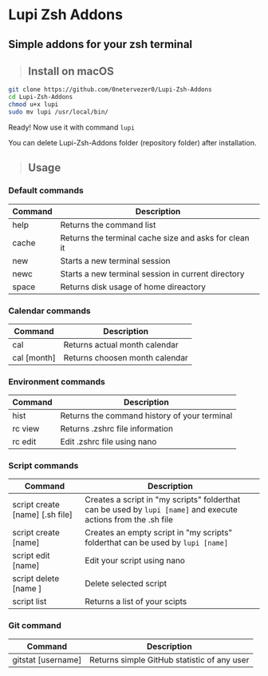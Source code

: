 # Lupi Zsh Addons
## Simple addons for your zsh terminal

> ## Install on macOS

```bash
git clone https://github.com/0netervezer0/Lupi-Zsh-Addons
cd Lupi-Zsh-Addons
chmod u+x lupi
sudo mv lupi /usr/local/bin/
```
Ready! Now use it with command ```lupi```

You can delete Lupi-Zsh-Addons folder (repository folder) after installation.
> ## Usage
### Default commands
| Command | Description |
| ------------- | ------------- |
| help | Returns the command list |
| cache  | Returns the terminal cache size and asks for clean it |
| new | Starts a new terminal session |
| newc | Starts a new terminal session in current directory |
| space | Returns disk usage of home direactory |
### Calendar commands
| Command | Description |
| ------------- | ------------- |
| cal | Returns actual month calendar |
| cal [month]  | Returns choosen month calendar |
### Environment commands
| Command | Description |
| ------------- | ------------- |
| hist | Returns the command history of your terminal |
| rc view | Returns .zshrc file information |
| rc edit | Edit .zshrc file using nano |
### Script commands
| Command | Description |
| ------------- | ------------- |
| script create [name] [.sh file] | Сreates a script in "my scripts" folderthat can be used by `lupi [name]` and execute actions from the .sh file |
| script create [name] | Creates an empty script in "my scripts" folderthat can be used by `lupi [name]` |
| script edit [name] | Edit your script using nano |
| script delete [name ] | Delete selected script |
| script list | Returns a list of your scipts |
### Git command
| Command | Description |
| ------------- | ------------- |
| gitstat [username] | Returns simple GitHub statistic of any user |

